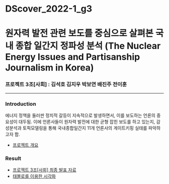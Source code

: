 # DScover_2022-1_g3
# 원자력 발전 관련 보도를 중심으로 살펴본 국내 종합 일간지 정파성 분석 (The Nuclear Energy Issues and Partisanship Journalism in Korea)
### 프로젝트 3조[사회] : 김석호 김지우 박보연 배진주 전이훈
---
### Introduction
에너지 정책을 둘러싼 정치적 갈등이 지속적으로 발생하면서, 이를 보도하는 언론의 중요성이 대두됨. 
이에 언론사들이 원자력 발전에 대한 균형 잡힌 보도를 하고 있는지, 감성분석과 토픽모델링을 통해 국내종합일간지 11개 언론사의 게이트키핑 실태를 파악하고자 함.

- [프로젝트 개요](https://www.notion.so/yihoon/56916af3152c4218af0f75fff203d2bc)

### Result
- [프로젝트 3조[사회] 최종 발표 자료](https://drive.google.com/file/d/1cGBFY5jQirVCUPNo4Iri-qjDUKF9BsWV/view?usp=sharing)
- [태블로를 이용한 시각화](https://public.tableau.com/views/_0508_16519995476850/1_1?:language=ko-KR&:display_count=n&:origin=viz_share_link)
